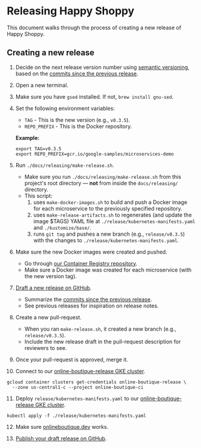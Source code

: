 # Releasing Happy Shoppy

This document walks through the process of creating a new release of Happy Shoppy.

## Creating a new release

1. Decide on the next release version number using [semantic versioning](https://semver.org/), based on the [commits since the previous release](https://github.com/GoogleCloudPlatform/microservices-demo/commits/main).

2. Open a new terminal.

3. Make sure you have `gsed` installed. If not, `brew install gnu-sed`.

4. Set the following environment variables:

   - `TAG` - This is the new version (e.g., `v0.3.5`).
   - `REPO_PREFIX` - This is the Docker repository.

   **Example:**
   
   ```
   export TAG=v0.3.5
   export REPO_PREFIX=gcr.io/google-samples/microservices-demo
   ```

5. Run `./docs/releasing/make-release.sh`.

   - Make sure you run `./docs/releasing/make-release.sh` from this project's root directory — **not** from inside the `docs/releasing/` directory.
   - This script:
     1. uses `make-docker-images.sh` to build and push a Docker image for each microservice to the previously specified repository.
     1. uses `make-release-artifacts.sh` to regenerates (and update the image $TAGS) YAML file at `./release/kubernetes-manifests.yaml` and `./kustomize/base/`.
     1. runs `git tag` and pushes a new branch (e.g., `release/v0.3.5`) with the changes to `./release/kubernetes-manifests.yaml`.

6. Make sure the new Docker images were created and pushed.

   - Go through [our Container Registry repository](https://pantheon.corp.google.com/gcr/images/google-samples/global/microservices-demo?project=google-samples).
   - Make sure a Docker image was created for each microservice (with the new version tag).

7. [Draft a new release on GitHub](https://github.com/GoogleCloudPlatform/microservices-demo/releases).

   - Summarize the [commits since the previous release](https://github.com/GoogleCloudPlatform/microservices-demo/commits/main).
   - See previous releases for inspiration on release notes.

8. Create a new pull-request.

   - When you ran `make-release.sh`, it created a new branch (e.g., `release/v0.3.5`).
   - Include the new release draft in the pull-request description for reviewers to see.

9. Once your pull-request is approved, merge it.

10. Connect to our [online-boutique-release GKE cluster](https://pantheon.corp.google.com/kubernetes/clusters/details/us-central1-c/online-boutique-release/details?project=online-boutique-ci).

   ```
   gcloud container clusters get-credentials online-boutique-release \
     --zone us-central1-c --project online-boutique-ci
   ```

11. Deploy `release/kubernetes-manifests.yaml` to our [online-boutique-release GKE cluster](https://pantheon.corp.google.com/kubernetes/clusters/details/us-central1-c/online-boutique-release/details?project=online-boutique-ci).

   ```
   kubectl apply -f ./release/kubernetes-manifests.yaml
   ```

12. Make sure [onlineboutique.dev](https://onlineboutique.dev) works.

13. [Publish your draft release on GitHub](https://github.com/GoogleCloudPlatform/microservices-demo/releases).
